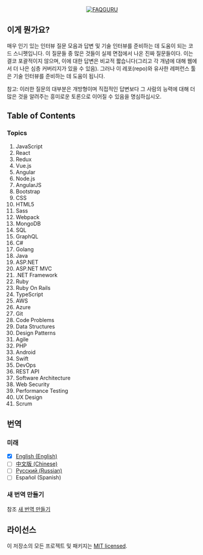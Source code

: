 <div align="center">
  <a href="https://github.com/FAQGURU">
    <img src="../../assets/readme.svg" alt="FAQGURU" />
  </a>
</div>

## 이게 뭔가요?

매우 인기 있는 인터뷰 질문 모음과 답변 및 기술 인터뷰를 준비하는 데 도움이 되는 코드 스니펫입니다. 이 질문들 중 많은 것들이 실제 면접에서 나온 진짜 질문들이다. 이는 결코 포괄적이지 않으며, 이에 대한 답변은 비교적 짧습니다(그리고 각 개념에 대해 웹에서 더 나은 심층 커버리지가 있을 수 있음). 그러나 이 레포(repo)와 유사한 레퍼런스 툴은 기술 인터뷰를 준비하는 데 도움이 됩니다.

참고: 이러한 질문의 대부분은 개방형이며 직접적인 답변보다 그 사람의 능력에 대해 더 많은 것을 알려주는 흥미로운 토론으로 이어질 수 있음을 명심하십시오.

## Table of Contents

### Topics

1. JavaScript
2. React
3. Redux
4. Vue.js
5. Angular
6. Node.js
7. AngularJS
8. Bootstrap
9. CSS
10. HTML5
11. Sass
12. Webpack
13. MongoDB
14. SQL
15. GraphQL
16. C#
17. Golang
18. Java
19. ASP.NET
20. ASP.NET MVC
21. .NET Framework
22. Ruby
23. Ruby On Rails
24. TypeScript
25. AWS
26. Azure
27. Git
28. Code Problems
29. Data Structures
30. Design Patterns
31. Agile
32. PHP
33. Android
34. Swift
35. DevOps
36. REST API
37. Software Architecture
38. Web Security
39. Performance Testing
40. UX Design
41. Scrum

## 번역

### 미래

- [x] [English (English)](../../readme.md)
- [ ] [中文版 (Chinese)](../zh/readme.md)
- [ ] [Русский (Russian)](../ru/readme.md)
- [ ] Español (Spanish)

### 새 번역 만들기

참조 [새 번역 만들기](../../CONTRIBUTING.md#Translations)


## 라이선스

이 저장소의 모든 프로젝트 및 패키지는 [MIT licensed](/LICENSE).
